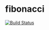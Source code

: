 # fibonacci

[![Build Status](http://52.73.115.159/buildStatus/icon?job=fibonacci)](http://52.73.115.159/job/fibonacci/)

